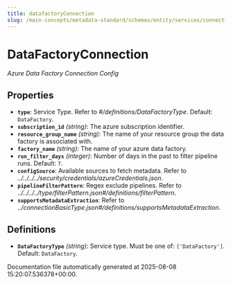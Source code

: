 ```yaml
---
title: datafactoryConnection
slug: /main-concepts/metadata-standard/schemas/entity/services/connections/pipeline/datafactoryconnection
---
```


# DataFactoryConnection

*Azure Data Factory Connection Config*

## Properties

- **`type`**: Service Type. Refer to *#/definitions/DataFactoryType*. Default: `DataFactory`.
- **`subscription_id`** *(string)*: The azure subscription identifier.
- **`resource_group_name`** *(string)*: The name of your resource group the data factory is associated with.
- **`factory_name`** *(string)*: The name of your azure data factory.
- **`run_filter_days`** *(integer)*: Number of days in the past to filter pipeline runs. Default: `7`.
- **`configSource`**: Available sources to fetch metadata. Refer to *../../../../security/credentials/azureCredentials.json*.
- **`pipelineFilterPattern`**: Regex exclude pipelines. Refer to *../../../../type/filterPattern.json#/definitions/filterPattern*.
- **`supportsMetadataExtraction`**: Refer to *../connectionBasicType.json#/definitions/supportsMetadataExtraction*.
## Definitions

- **`DataFactoryType`** *(string)*: Service type. Must be one of: `['DataFactory']`. Default: `DataFactory`.


Documentation file automatically generated at 2025-08-08 15:20:07.536378+00:00.

